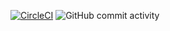 [![CircleCI](https://circleci.com/gh/cbendot/ci-script/tree/ci-clang.svg?style=svg)](https://circleci.com/gh/cbendot/ci-script/tree/ci-clang) ![GitHub commit activity](https://img.shields.io/github/commit-activity/m/cbendot/ci-script)